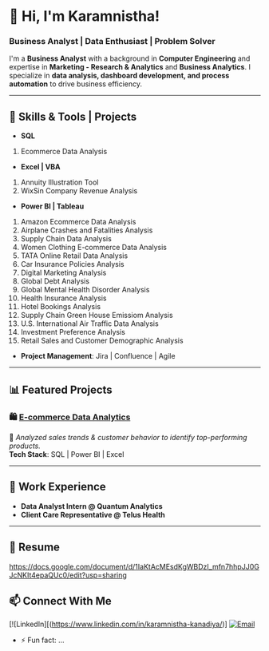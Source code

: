 # 👋 Hi, I'm Karamnistha!  

### Business Analyst | Data Enthusiast | Problem Solver  

I'm a **Business Analyst** with a background in **Computer Engineering** and expertise in **Marketing - Research & Analytics** and **Business Analytics**. I specialize in **data analysis, dashboard development, and process automation** to drive business efficiency.  

---

## 🔧 Skills & Tools | Projects 

- **SQL**
1. Ecommerce Data Analysis

- **Excel | VBA**
1. Annuity Illustration Tool
2. WixSin Company Revenue Analysis 

- **Power BI | Tableau**
1. Amazon Ecommerce Data Analysis
2. Airplane Crashes and Fatalities Analysis
3. Supply Chain Data Analysis
4. Women Clothing E-commerce Data Analysis
5. TATA Online Retail Data Analysis
6. Car Insurance Policies Analysis
7. Digital Marketing Analysis
8. Global Debt Analysis
9. Global Mental Health Disorder Analysis
10. Health Insurance Analysis
11. Hotel Bookings Analysis
12. Supply Chain Green House Emissiom Analysis
13. U.S. International Air Traffic Data Analysis
14. Investment Preference Analysis
15. Retail Sales and Customer Demographic Analysis

- **Project Management**: Jira | Confluence | Agile  

---

## 📊 Featured Projects  

### 🛍️ [E-commerce Data Analytics](link-to-repo)  
📌 *Analyzed sales trends & customer behavior to identify top-performing products.*  
**Tech Stack**: SQL | Power BI | Excel  

---

## 💼 Work Experience  
- **Data Analyst Intern @ Quantum Analytics**  
- **Client Care Representative @ Telus Health**  

---

## 💼 Resume

https://docs.google.com/document/d/1IaKtAcMEsdKgWBDzI_mfn7hhpJJ0GJcNKIt4epaQUc0/edit?usp=sharing

## 📫 Connect With Me  
[![LinkedIn][(https://www.linkedin.com/in/karamnistha-kanadiya/)]
[![Email](https://img.shields.io/badge/Email-Contact-red)](mailto:kkanadiya@gmail.com) 

- ⚡ Fun fact: ...

